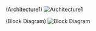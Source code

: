 (Architecture1)
![Architecture1](https://github.com/Saipavan2807/Embedded-c/blob/659c4673b52a619055feba2db847b2bbeba248bc/4_Images/Architecture1.jpeg)

(Block Diagram)
![Block Diagram](https://github.com/Saipavan2807/Embedded-c/blob/659c4673b52a619055feba2db847b2bbeba248bc/4_Images/Architecture2.jpeg)
